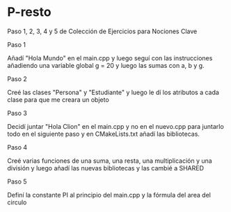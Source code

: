 # P-resto
Paso 1, 2, 3, 4 y 5 de Colección de Ejercicios para Nociones Clave

Paso 1

Añadí "Hola Mundo" en el main.cpp y luego seguí con las instrucciones añadiendo una variable global g = 20 y luego las sumas con a, b y g.

Paso 2

Creé las clases "Persona" y "Estudiante" y luego le dí los atributos a cada clase para que me creara un objeto

Paso 3

Decidí juntar "Hola Clion" en el main.cpp y no en el nuevo.cpp para juntarlo todo en el siguiente paso y en CMakeLists.txt añadí las bibliotecas.

Paso 4

Creé varias funciones de una suma, una resta, una multiplicación y una división y luego añadí las nuevas bibliotecas y las cambié a SHARED

Paso 5

Definí la constante PI al principio del main.cpp y la fórmula del area del circulo
